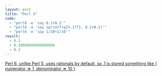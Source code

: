 ```yaml
---
layout: post
title: "Perl 6"
code:
  - "perl6 -e 'say 0.1+0.2'"
  - "perl6 -e 'say sprintf(q{%.17f}, 0.1+0.2)'"
  - "perl6 -e 'say 1/10+2/10'"
result: 
  - 0.3
  - 0.30000000000000000
  - 0.3
---
```

[Perl 6, unlike Perl 5, uses rationals by default, so .1 is stored something like { numerator => 1, denominator => 10 }](http://doc.perl6.org/type/Rational).

